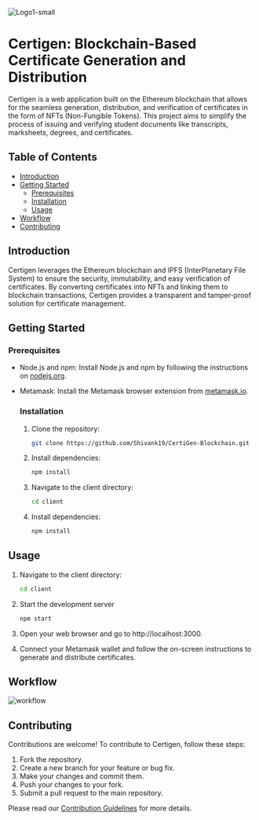 ![Logo1-small](https://github.com/Shivank19/CertiGen-Blockchain/assets/44070822/faee5517-be2d-4670-87bc-1e1cf6a14720)


# Certigen: Blockchain-Based Certificate Generation and Distribution

Certigen is a web application built on the Ethereum blockchain that allows for the seamless generation, distribution, and verification of certificates in the form of NFTs (Non-Fungible Tokens). This project aims to simplify the process of issuing and verifying student documents like transcripts, marksheets, degrees, and certificates.

## Table of Contents
- [Introduction](#introduction)
- [Getting Started](#getting-started)
  - [Prerequisites](#prerequisites)
  - [Installation](#installation)
  - [Usage](#usage)
- [Workflow](#workflow)
- [Contributing](#contributing)

## Introduction

Certigen leverages the Ethereum blockchain and IPFS (InterPlanetary File System) to ensure the security, immutability, and easy verification of certificates. By converting certificates into NFTs and linking them to blockchain transactions, Certigen provides a transparent and tamper-proof solution for certificate management.


## Getting Started

### Prerequisites

- Node.js and npm: Install Node.js and npm by following the instructions on [nodejs.org](https://nodejs.org/).
- Metamask: Install the Metamask browser extension from [metamask.io](https://metamask.io/).

  ### Installation
  
  1. Clone the repository:
     ```bash
     git clone https://github.com/Shivank19/CertiGen-Blockchain.git
  
  2. Install dependencies:
      ```bash
      npm install
  
  3. Navigate to the client directory:
      ```bash
      cd client
      
  4. Install dependencies:
      ```bash
      npm install

## Usage
1.  Navigate to the client directory:
      ```bash
      cd client
2. Start the development server
   ```bash
   npm start
3. Open your web browser and go to http://localhost:3000.

4. Connect your Metamask wallet and follow the on-screen instructions to generate and distribute certificates.

## Workflow

![workflow](https://github.com/Shivank19/CertiGen-Blockchain/assets/44070822/346056a0-a1d9-4c5a-bf18-0ee8ae84ccd7)


## Contributing

Contributions are welcome! To contribute to Certigen, follow these steps:
  1. Fork the repository.
  2. Create a new branch for your feature or bug fix.
  3. Make your changes and commit them.
  4. Push your changes to your fork.
  5. Submit a pull request to the main repository.
  
  Please read our [Contribution Guidelines](https://github.com/Shivank19/CertiGen-Blockchain/blob/main/CONTRIBUTING.md) for more details.
